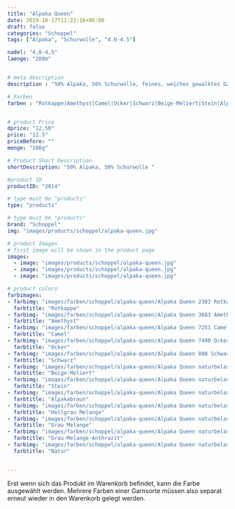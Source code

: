 ```yaml
---
title: "Alpaka Queen"
date: 2019-10-17T11:22:16+06:00
draft: false
categories: "Schoppel"
tags: ["Alpaka", "Schurwolle", "4.0-4.5"]

nadel: "4,0-4,5" 
laenge: "200m"	


# meta description
description : "50% Alpaka, 50% Schurwolle, feines, weiches gewalktes Garn für Herbst und Winter"

# Farben
farben : "Rotkappe|Amethyst|Camel|Ocker|Schwarz|Beige-Meliert|Stein|Alpakabraun|Hellgrau Melange|Grau Melange|Grau-Melange-Anthrazit|Natur"


# product Price
dprice: "12,50"
price: "12.5"
priceBefore: ""
menge: "100g"

# Product Short Description
shortDescription: "50% Alpaka, 50% Schurwolle "

#product ID
productID: "2014"

# type must be "products"
type: "products"

# type must be "products"
brand: "Schoppel"
img: "images/products/schoppel/alpaka-queen.jpg"   

# product Images
# first image will be shown in the product page
images:
  - image: "images/products/schoppel/alpaka-queen.jpg"
  - image: "images/products/schoppel/alpaka-queen.jpg"
  - image: "images/products/schoppel/alpaka-queen.jpg"

# product colors
farbimages:
- farbimg: "images/farben/schoppel/alpaka-queen/Alpaka Queen 2303 Rotkappe.jpg"
  farbtitle: "Rotkappe"
- farbimg: "images/farben/schoppel/alpaka-queen/Alpaka Queen 3683 Amethyst.jpg"
  farbtitle: "Amethyst"
- farbimg: "images/farben/schoppel/alpaka-queen/Alpaka Queen 7251 Camel.jpg"
  farbtitle: "Camel"
- farbimg: "images/farben/schoppel/alpaka-queen/Alpaka Queen 7490 Ocker.jpg"
  farbtitle: "Ocker"
- farbimg: "images/farben/schoppel/alpaka-queen/Alpaka Queen 880 Schwarz.jpg"
  farbtitle: "Schwarz"
- farbimg: "images/farben/schoppel/alpaka-queen/Alpaka Queen naturbelassen 7130 Beige-Meliert.jpg"
  farbtitle: "Beige-Meliert"
- farbimg: "images/farben/schoppel/alpaka-queen/Alpaka Queen naturbelassen 7233 Stein.jpg"
  farbtitle: "Stein"
- farbimg: "images/farben/schoppel/alpaka-queen/Alpaka Queen naturbelassen 7873 Alpakabraun.jpg"
  farbtitle: "Alpakabraun"
- farbimg: "images/farben/schoppel/alpaka-queen/Alpaka Queen naturbelassen 9220m Hellgrau Melange.jpg"
  farbtitle: "Hellgrau Melange"
- farbimg: "images/farben/schoppel/alpaka-queen/Alpaka Queen naturbelassen 9680 Grau Melange.jpg"
  farbtitle: "Grau Melange" 
- farbimg: "images/farben/schoppel/alpaka-queen/Alpaka Queen naturbelassen 9755 Grau-Melange-Anthrazit.jpg"
  farbtitle: "Grau-Melange-Anthrazit"
- farbimg: "images/farben/schoppel/alpaka-queen/Alpaka Queen naturbelassen 980 Natur.jpg"
  farbtitle: "Natur"


---
```


Erst wenn sich das Produkt im Warenkorb befindet, kann die Farbe ausgewählt werden.
Mehrere Farben einer Garnsorte müssen also separat erneut wieder in den Warenkorb gelegt werden.
